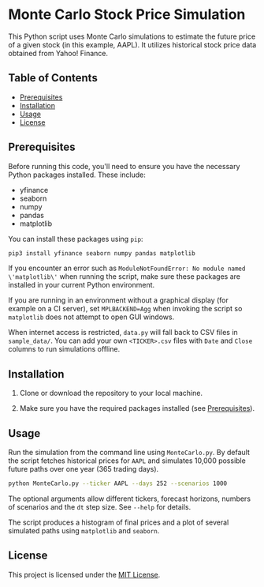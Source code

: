 # Monte Carlo Stock Price Simulation

This Python script uses Monte Carlo simulations to estimate the future price of a given stock (in this example, AAPL). It utilizes historical stock price data obtained from Yahoo! Finance.

## Table of Contents
- [Prerequisites](#prerequisites)
- [Installation](#installation)
- [Usage](#usage)
- [License](#license)

## Prerequisites

Before running this code, you'll need to ensure you have the necessary Python packages installed. These include:
- yfinance
- seaborn
- numpy
- pandas
- matplotlib

You can install these packages using `pip`:

```bash
pip3 install yfinance seaborn numpy pandas matplotlib
```

If you encounter an error such as ``ModuleNotFoundError: No module named
\'matplotlib\'`` when running the script, make sure these packages are
installed in your current Python environment.

If you are running in an environment without a graphical display (for example
on a CI server), set ``MPLBACKEND=Agg`` when invoking the script so
``matplotlib`` does not attempt to open GUI windows.

When internet access is restricted, ``data.py`` will fall back to CSV files in
``sample_data/``. You can add your own ``<TICKER>.csv`` files with ``Date`` and
``Close`` columns to run simulations offline.

## Installation

1. Clone or download the repository to your local machine.

2. Make sure you have the required packages installed (see [Prerequisites](#prerequisites)).

## Usage

Run the simulation from the command line using `MonteCarlo.py`. By default the
script fetches historical prices for ``AAPL`` and simulates 10,000 possible
future paths over one year (365 trading days).

```bash
python MonteCarlo.py --ticker AAPL --days 252 --scenarios 1000
```

The optional arguments allow different tickers, forecast horizons, numbers of
scenarios and the ``dt`` step size. See ``--help`` for details.

The script produces a histogram of final prices and a plot of several simulated
paths using ``matplotlib`` and ``seaborn``.

## License

This project is licensed under the [MIT License](LICENSE).

